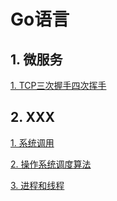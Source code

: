 # Go语言

## 1. 微服务



[1. TCP三次握手四次挥手](/Os/计算机网络/TCP三次握手四次挥手.md)







## 2. XXX

[1. 系统调用](/Os/操作系统/系统调用.md)

[2. 操作系统调度算法](/Os/操作系统/操作系统调度算法.md)

[3. 进程和线程](/Os/操作系统/进程和线程.md)


